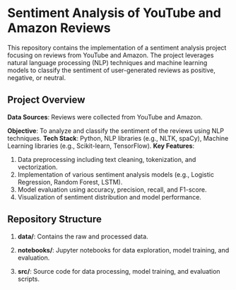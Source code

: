 # Sentiment Analysis of YouTube and Amazon Reviews

This repository contains the implementation of a sentiment analysis project focusing on reviews from YouTube and Amazon. The project leverages natural language processing (NLP) techniques and machine learning models to classify the sentiment of user-generated reviews as positive, negative, or neutral.

## Project Overview
**Data Sources**: Reviews were collected from YouTube and Amazon.

**Objective**: To analyze and classify the sentiment of the reviews using NLP techniques.
**Tech Stack**: Python, NLP libraries (e.g., NLTK, spaCy), Machine Learning libraries (e.g., Scikit-learn, TensorFlow).
**Key Features**:

1. Data preprocessing including text cleaning, tokenization, and vectorization.
2. Implementation of various sentiment analysis models (e.g., Logistic Regression, Random Forest, LSTM).
3. Model evaluation using accuracy, precision, recall, and F1-score.
4. Visualization of sentiment distribution and model performance.

## Repository Structure
1. **data/**: Contains the raw and processed data.

2. **notebooks/**: Jupyter notebooks for data exploration, model training, and evaluation.

3. **src/**: Source code for data processing, model training, and evaluation scripts.


